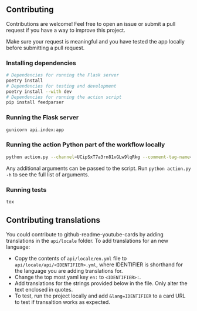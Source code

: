 ## Contributing

Contributions are welcome! Feel free to open an issue or submit a pull request if you have a way to improve this project.

Make sure your request is meaningful and you have tested the app locally before submitting a pull request.

### Installing dependencies

```bash
# Dependencies for running the Flask server
poetry install
# Dependencies for testing and development
poetry install --with dev
# Dependencies for running the action script
pip install feedparser
```

### Running the Flask server

```bash
gunicorn api.index:app
```

### Running the action Python part of the workflow locally

```bash
python action.py --channel=UCipSxT7a3rn81vGLw9lqRkg --comment-tag-name="EXAMPLE-YOUTUBE-CARDS"
```

Any additional arguments can be passed to the script. Run `python action.py -h` to see the full list of arguments.

### Running tests

```bash
tox
```

## Contributing translations
You could contribute to github-readme-youtube-cards by adding translations in the `api/locale` folder.
To add translations for an new language:
- Copy the contents of `api/locale/en.yml` file to `api/locale/api/<IDENTIFIER>.yml`, where IDENTIFIER is shorthand for the language you are adding translations for.
- Change the top most yaml key `en:` to `<IDENTIFIER>:`.
- Add translations for the strings provided below in the file. Only alter the text enclosed in quotes.
- To test, run the project locally and add `&lang=IDENTIFIER` to a card URL to test if transaltion works as expected.
